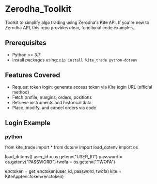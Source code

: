 # Zerodha_Toolkit 
Toolkit to simplify algo trading using Zerodha's Kite API. If you're new to Zerodha API, this repo provides clear, functional code examples.

## Prerequisites
- Python >= 3.7
- Install packages using: `pip install kite_trade python-dotenv`

## Features Covered
- Request token login: generate access token via Kite login URL (official method)
- Fetch profile, margins, orders, positions
- Retrieve instruments and historical data
- Place, modify, and cancel orders via code

## Login Example
### python
from kite_trade import *
from dotenv import load_dotenv
import os

load_dotenv()
user_id = os.getenv("USER_ID")
password = os.getenv("PASSWORD")
twofa = os.getenv("TWOFA")

enctoken = get_enctoken(user_id, password, twofa)
kite = KiteApp(enctoken=enctoken)

